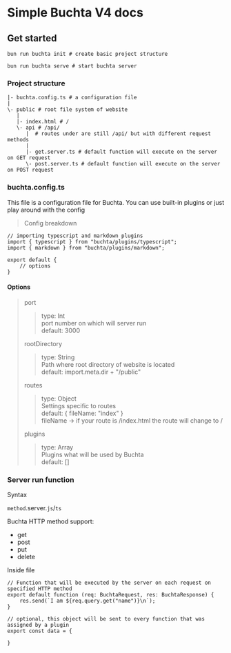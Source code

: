  <head>
  <link rel="stylesheet" href="docs.css">
  <meta name="viewport" content="width=device-width, initial-scale=1.0"> 
</head>

# Simple Buchta V4 docs

## Get started

```
bun run buchta init # create basic project structure
```

```
bun run buchta serve # start buchta server
```

### Project structure

```
|- buchta.config.ts # a configuration file
|
\- public # root file system of website
   |
   |- index.html # /
   \- api # /api/
      |  # routes under are still /api/ but with different request methods
      |
      |- get.server.ts # default function will execute on the server on GET request
      \- post.server.ts # default function will execute on the server on POST request
```

### buchta.config.ts
This file is a configuration file for Buchta. You can use built-in plugins or just play around with the config

> Config breakdown

```
// importing typescript and markdown plugins
import { typescript } from "buchta/plugins/typescript";
import { markdown } from "buchta/plugins/markdown";

export default {
    // options
}
```
#### Options 

> port
> > type: Int <br>
> > port number on which will server run <br>
> > default: 3000
>
> rootDirectory
> > type: String <br>
> > Path where root directory of website is located <br>
> > default: import.meta.dir + "/public"
>
> routes
> > type: Object <br>
> > Settings specific to routes <br>
> > default: { fileName: "index" } <br>
> > fileName -> if your route is /index.html the route will change to /
>
> plugins
> > type: Array<br>
> > Plugins what will be used by Buchta <br>
> > default: [] <br>


### Server run function

Syntax <br>

`method`.server.`js`/`ts`

Buchta HTTP method support:
- get
- post
- put
- delete

Inside file
```
// Function that will be executed by the server on each request on specified HTTP method
export default function (req: BuchtaRequest, res: BuchtaResponse) {
    res.send(`I am ${req.query.get("name")}\n`);
}

// optional, this object will be sent to every function that was assigned by a plugin
export const data = {

}
```


